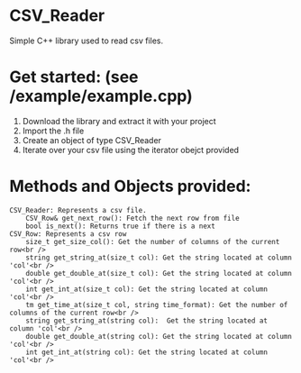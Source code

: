 # CSV_Reader
Simple C++ library used to read csv files.

# Get started: (see /example/example.cpp)
  1. Download the library and extract it with your project<br />
  2. Import the .h file<br />
  4. Create an object of type CSV_Reader<br />
  5. Iterate over your csv file using the iterator obejct provided<br />

# Methods and Objects provided:
	CSV_Reader: Represents a csv file.
		CSV_Row& get_next_row(): Fetch the next row from file
		bool is_next(): Returns true if there is a next
	CSV_Row: Represents a csv row
		size_t get_size_col(): Get the number of columns of the current row<br />
		string get_string_at(size_t col): Get the string located at column 'col'<br />
		double get_double_at(size_t col): Get the string located at column 'col'<br />
		int get_int_at(size_t col): Get the string located at column 'col'<br />
		tm get_time_at(size_t col, string time_format): Get the number of columns of the current row<br />
		string get_string_at(string col):  Get the string located at column 'col'<br />
		double get_double_at(string col): Get the string located at column 'col'<br />
		int get_int_at(string col): Get the string located at column 'col'<br />
